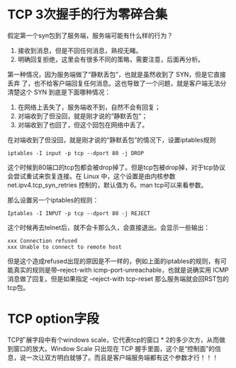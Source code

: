 # TCP 3次握手的行为零碎合集
假定第一个syn包到了服务端，服务端可能有什么样的行为？
1. 接收到消息，但是不回任何消息，熟视无睹。
2. 明确回复拒绝，这里会有很多不同的策略，需要注意，后面再分析。

第一种情况，因为服务端做了“静默丢包”，也就是虽然收到了 SYN，但是它直接丢弃
了，也不给客户端回复任何消息。这也导致了一个问题，就是客户端无法分清楚这个 SYN
到底是下面哪种情况：
1. 在网络上丢失了，服务端收不到，自然不会有回复；
2. 对端收到了但没回，就是刚才说的“静默丢包”；
3. 对端收到了也回了，但这个回包在网络中丢了。

在对端收到了但没回，就是刚才说的“静默丢包”的情况下，设置iptables规则 
```shell
iptables -I input -p tcp --dport 80 -j DROP
```
这个时候到80端口的tcp包都会被drop掉了。但是tcp包被drop掉，对于tcp协议会尝试重试来恢复连接。在 Linux 中，这个设置是由内核参数 net.ipv4.tcp_syn_retries 控制的，默认值为 6。man tcp可以来看参数。

那么设置另一个iptables的规则：
```shell
Iptables -I INPUT -p tcp --dport 80 -j REJECT
```
这个时候再去telnet后，就不会卡那么久，会直接退出。会显示一些输出：
```shell
xxx Connection refused
xxx Unable to connect to remote host
```
但是这个造成refused出现的原因是不一样的，例如上面的iptables的规则，有可能真实的规则是带–reject-with icmp-port-unreachable，也就是说确实用 ICMP 消息做了回复。但是如果指定 –reject-with tcp-reset 那么服务端就会回RST包的tcp包。

# TCP option字段
TCP扩展字段中有个windows scale，它代表tcp的窗口 * 2的多少次方，从而做到窗口的放大。Window Scale 只出现在 TCP 握手里面，这个是“控制面”的信息，说一次让双方明白就够了。而且是客户端服务端都有这个参数才行！！！